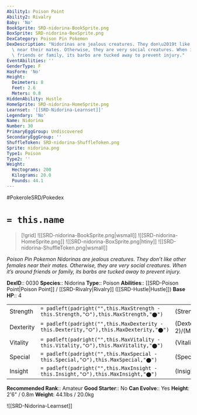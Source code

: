 ```yaml
---
Ability1: Poison Point
Ability2: Rivalry
Baby: 'No'
BookSprite: SRD-nidorina-BookSprite.png
BoxSprite: SRD-nidorina-BoxSprite.png
DexCategory: Poison Pin Pokemon
DexDescription: "Nidorinas are jealous creatures. They don\u2019t like other females\
  \ near their mates. Otherwise, they are very social creatures. When it\u2019s around\
  \ friends or family, its barbs are tucked away to prevent injury."
EventAbilities: ''
GenderType: F
HasForm: 'No'
Height:
  Deimeters: 8
  Feet: 2.6
  Meters: 0.8
HiddenAbility: Hustle
HomeSprite: SRD-nidorina-HomeSprite.png
Learnset: '[[SRD-Nidorina-Learnset]]'
Legendary: 'No'
Name: Nidorina
Number: 30
PrimaryEggGroup: Undiscovered
SecondaryEggGroup: ''
ShuffleToken: SRD-nidorina-ShuffleToken.png
Sprite: nidorina.png
Type1: Poison
Type2: ''
Weight:
  Hectograms: 200
  Kilograms: 20.0
  Pounds: 44.1
---
```


#PokeroleSRD/Pokedex

# `= this.name`

> [!grid]
> ![[SRD-nidorina-BookSprite.png|wsmall]]
> ![[SRD-nidorina-HomeSprite.png]]
> ![[SRD-nidorina-BoxSprite.png|htiny]]
> ![[SRD-nidorina-ShuffleToken.png|wsmall]]


*Poison Pin Pokemon*
*Nidorinas are jealous creatures. They don’t like other females near their mates. Otherwise, they are very social creatures. When it’s around friends or family, its barbs are tucked away to prevent injury.*

**DexID**:: 0030
**Species**:: Nidorina
**Type**:: Poison
**Abilities**:: [[SRD-Poison Point|Poison Point]] / [[SRD-Rivalry|Rivalry]] ([[SRD-Hustle|Hustle]])
**Base HP**:: 4

|           |                                                                                        |                                          |
| --------- | -------------------------------------------------------------------------------------- | ---------------------------------------- |
| Strength  | `= padleft(padright("",this.MaxStrength - this.Strength,"⭘"),this.MaxStrength,"⬤")`    | (Strength::2)/(MaxStrength::4)   |
| Dexterity | `= padleft(padright("",this.MaxDexterity - this.Dexterity,"⭘"),this.MaxDexterity,"⬤")` | (Dexterity:: 2)/(MaxDexterity::4) |
| Vitality  | `= padleft(padright("",this.MaxVitality - this.Vitality,"⭘"),this.MaxVitality,"⬤")`    | (Vitality::2)/(MaxVitality::4)   |
| Special   | `= padleft(padright("",this.MaxSpecial - this.Special,"⭘"),this.MaxSpecial,"⬤")`       | (Special::2)/(MaxSpecial::4)     |
| Insight   | `= padleft(padright("",this.MaxInsight - this.Insight,"⭘"),this.MaxInsight,"⬤")`       | (Insight::2)/(MaxInsight::4)     |


**Recommended Rank**:: Amateur
**Good Starter**:: No
**Can Evolve**:: Yes
**Height**: 2'6" / 0.8m
**Weight**: 44.1lbs / 20.0kg

![[SRD-Nidorina-Learnset]]